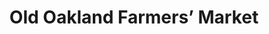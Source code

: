 ---
title: Old Oakland Farmers’ Market
description: ''
image: ''
suite_number: ''
street: 9th & Washington St
county: ''
city: Oakland
state: CA
zipcode:
country: USA
map_link: https://maps.google.com/maps?q=9th%20&%20Washington%20St,%20Oakland
operating_hours:
    - 'Mon - Fri: 11AM - 10PM'
    - 'Sat - Sun: 1PM - 12PM'
available: true
order: 3
---